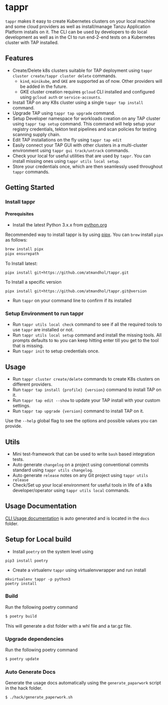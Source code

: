 # tappr

`tappr` makes it easy to create Kubernetes clusters on your local machine and some cloud providers as well as install/manage Tanzu Application Platform installs on it. The CLI can be used by developers to do local development as well as in the CI to run end-2-end tests on a Kubernetes cluster with TAP installed.

## Features

- Create/Delete k8s clusters suitable for TAP deployment using `tappr cluster create/tappr cluster delete` commands.
  - `kind`, `minikube`, and `GKE` are supported as of now. Other providers will be added in the future.
  - GKE cluster creation requires `gcloud` CLI installed and configured using `gcloud auth` or `service-accounts`.
- Install TAP on any K8s cluster using a single `tappr tap install` command.
- Upgrade TAP using `tappr tap upgrade` command. 
- Setup Developer namespace for workloads creation on any TAP cluster using `tappr tap setup` command. This command will help setup your registry credentials, tekton test pipelines and scan policies for testing scanning supply chain.
- Edit TAP installations on the fly using `tappr tap edit`
- Easily connect your TAP GUI with other clusters in a multi-cluster environment using `tappr gui track/untrack` commands.
- Check your local for useful utilities that are used by `tappr`. You can install missing ones using `tappr utils local setup`.
- Store your credentials once, which are then seamlessly used throughout `tappr` commands.

## Getting Started
### Install tappr
#### Prerequisites
- Install the latest Python 3.x.x from [python.org](https://www.python.org/downloads/)

Recommended way to install tappr is by using [pipx](https://pypa.github.io/pipx/#install-pipx).
You can `brew` install `pipx` as follows:

```bash
brew install pipx
pipx ensurepath
```
To Install latest:
```
pipx install git+https://github.com/atmandhol/tappr.git
```

To Install a specific version
```
pipx install git+https://github.com/atmandhol/tappr.git@version
```

- Run `tappr` on your command line to confirm if its installed

### Setup Environment to run tappr
- Run `tappr utils local check` command to see if all the required tools to use `tappr` are installed or not.
- Run `tappr utils local setup` command and install the missing tools. 
All prompts defaults to `No` you can keep hitting enter till you get to the tool that is missing.
- Run `tappr init` to setup credentials once.

## Usage
- Run `tappr cluster create/delete` commands to create K8s clusters on different providers.
- Run `tappr tap install {profile} {version}` command to install TAP on it.
- Run `tappr tap edit --show` to update your TAP install with your custom settings.
- Run `tappr tap upgrade {version}` command to install TAP on it.

Use the `--help` global flag to see the options and possible values you can provide.

## Utils

- Mini test-framework that can be used to write `bash` based integration tests.
- Auto generate `changelog` on a project using conventional commits standard using `tappr utils changelog`.
- Auto generate `release` notes on any Git project using `tappr utils release`
- Check/Set up your local environment for useful tools in life of a k8s developer/operator using `tappr utils local` commands.

## Usage Documentation
[CLI Usage documentation](docs/USAGE.md) is auto generated and is located in the `docs` folder.

## Setup for Local build

* Install `poetry` on the system level using 
```
pip3 install poetry
```
* Create a virtualenv `tappr` using virtualenvwrapper and run install
```
mkvirtualenv tappr -p python3
poetry install
```

### Build
Run the following poetry command
```bash
$ poetry build
```
This will generate a dist folder with a whl file and a tar.gz file.

### Upgrade dependencies
Run the following poetry command
```bash
$ poetry update
```

### Auto Generate Docs
Generate the usage docs automatically using the `generate_paparwork` script in the hack folder.
```
$ ./hack/generate_paperwork.sh
```
